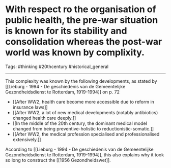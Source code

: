 # With respect ro the organisation of public health, the pre-war situation is known for its stability and consolidation whereas the post-war world was known by complixity.
Tags: #thinking #20thcentury #historical_general 

---

This complexity was known by the following developments, as stated by [[Lieburg - 1994 - De geschiedenis van de Gemeentelijke Gezondheidsdienst te Rotterdam, 1919-1994]] on p. 72
- [[After WW2, health care become more accessible due to reform in insurance laws]]
- [[After WW2, a lot of new medical developments (notably antibiotics) changed health care deeply.]]
- [[In the middle of the 20th century, the dominant medical model changed from being preventive-holistic to reductionistic-somatic.]]
- [[After WW2, the medical profession specialised and professionalised extensively.]]

According to [[Lieburg - 1994 - De geschiedenis van de Gemeentelijke Gezondheidsdienst te Rotterdam, 1919-1994]], this also explains why it took so long to construct the [[1956 Gezondheidswet]].